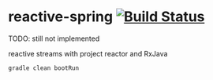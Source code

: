 reactive-spring [![Build Status](https://travis-ci.org/daggerok/reactive-spring.svg?branch=master)](https://travis-ci.org/daggerok/reactive-spring)
===============

TODO: still not implemented

reactive streams with project reactor and RxJava

```sh
gradle clean bootRun
```

